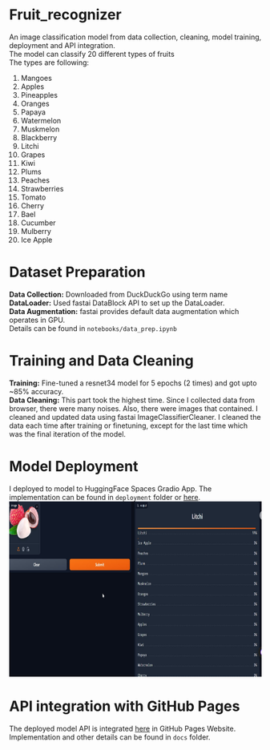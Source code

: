 # Fruit_recognizer

An image classification model from data collection, cleaning, model training, deployment and API integration. <br/>
The model can classify 20 different types of fruits <br/>
The types are following: <br/>

1. Mangoes
2. Apples
3. Pineapples
4. Oranges
5. Papaya
6. Watermelon
7. Muskmelon
8. Blackberry
9. Litchi
10. Grapes
11. Kiwi
12. Plums
13. Peaches
14. Strawberries
15. Tomato
16. Cherry
17. Bael
18. Cucumber
19. Mulberry
20. Ice Apple

# Dataset Preparation

**Data Collection:** Downloaded from DuckDuckGo using term name <br/>
**DataLoader:** Used fastai DataBlock API to set up the DataLoader. <br/>
**Data Augmentation:** fastai provides default data augmentation which operates in GPU. <br/>
Details can be found in `notebooks/data_prep.ipynb`

# Training and Data Cleaning

**Training:** Fine-tuned a resnet34 model for 5 epochs (2 times) and got upto ~85% accuracy. <br/>
**Data Cleaning:** This part took the highest time. Since I collected data from browser, there were many noises. Also, there were images that contained. I cleaned and updated data using fastai ImageClassifierCleaner. I cleaned the data each time after training or finetuning, except for the last time which was the final iteration of the model. <br/>

# Model Deployment

I deployed to model to HuggingFace Spaces Gradio App. The implementation can be found in `deployment` folder or [here](https://huggingface.co/spaces/sakibice007/Fruits_recognization). <br/>
<img src = "deployment\Screenshot_1.jpg" width="700" height="350">

# API integration with GitHub Pages

The deployed model API is integrated [here](https://sakibhasanice.github.io/Fruits_Recognization/) in GitHub Pages Website. Implementation and other details can be found in `docs` folder.
